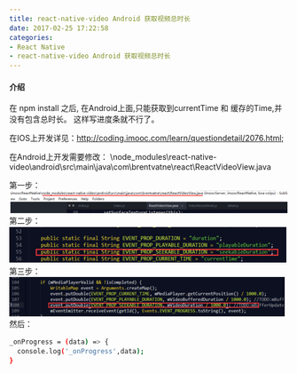 ```yaml
---
title: react-native-video Android 获取视频总时长
date: 2017-02-25 17:22:58
categories:
- React Native
- react-native-video Android 获取视频总时长
---
```



#### 介绍

在 npm install 之后, 在Android上面,只能获取到currentTime 和 缓存的Time,并没有包含总时长。
这样写进度条就不行了。

在IOS上开发详见：http://coding.imooc.com/learn/questiondetail/2076.html;

在Android上开发需要修改： \node_modules\react-native-video\android\src\main\java\com\brentvatne\react\ReactVideoView.java

<!--more-->


第一步：
![](/assets/rn/4.png)
第二步：
![](/assets/rn/5.png)
第三步：
![](/assets/rn/6.png)
然后：

``` bash
_onProgress = (data) => {
  console.log('_onProgress',data);
}

```
